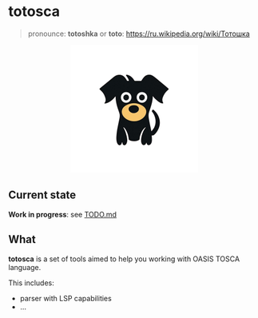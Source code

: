 # totosca

> pronounce: **totoshka** or **toto**: https://ru.wikipedia.org/wiki/Тотошка

<p align="center">
    <img src="./logo.png" width="256">
</p>

## Current state

**Work in progress**: see [TODO.md](./TODO.md)

## What

**totosca** is a set of tools aimed to help you working with OASIS TOSCA language.

This includes:
- parser with LSP capabilities
- ...
